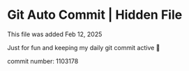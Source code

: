 # Git Auto Commit | Hidden File

This file was added Feb 12, 2025

Just for fun and keeping my daily git commit active 🤪

commit number: 1103178
